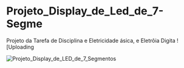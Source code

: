 # Projeto_Display_de_Led_de_7-Segme
Projeto da Tarefa de Disciplina e Eletricidade ásica, e Eletrôia Digita 
![Uploading

![Projeto_Display_de_LED_de_7_Segmentos](https://github.com/user-attachments/assets/9eec8055-4d3a-4ee0-8d12-18627fa1eed5)
